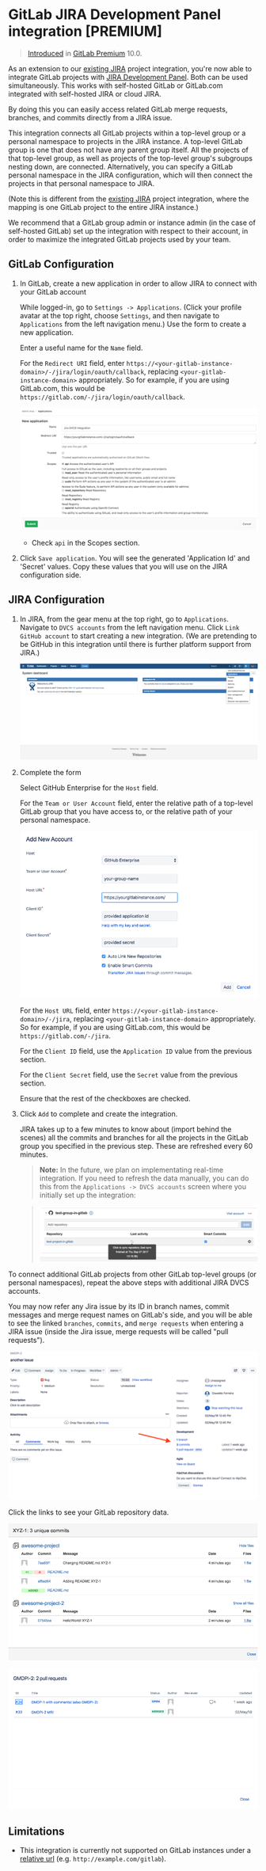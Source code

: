 # GitLab JIRA Development Panel integration **[PREMIUM]**

> [Introduced][ee-2381] in [GitLab Premium][eep] 10.0.

As an extension to our [existing JIRA][existing-jira] project integration, you're now able to integrate
GitLab projects with [JIRA Development Panel][jira-development-panel]. Both can be used
simultaneously. This works with self-hosted GitLab or GitLab.com integrated with self-hosted JIRA
or cloud JIRA.

By doing this you can easily access related GitLab merge requests, branches, and commits directly from a JIRA issue.

This integration connects all GitLab projects within a top-level group or a personal namespace to projects in the JIRA instance.
A top-level GitLab group is one that does not have any parent group itself. All the projects of that top-level group,
as well as projects of the top-level group's subgroups nesting down, are connected. Alternatively, you can specify
a GitLab personal namespace in the JIRA configuration, which will then connect the projects in that personal namespace to JIRA.

(Note this is different from the [existing JIRA][existing-jira] project integration, where the mapping
is one GitLab project to the entire JIRA instance.) 

We recommend that a GitLab group admin
or instance admin (in the case of self-hosted GitLab) set up the integration with respect to their
account, in order to maximize the integrated GitLab projects used by your team.

## GitLab Configuration

1. In GitLab, create a new application in order to allow JIRA to connect with your GitLab account

    While logged-in, go to `Settings -> Applications`. (Click your profile avatar at
    the top right, choose `Settings`, and then navigate to `Applications` from the left
    navigation menu.) Use the form to create a new application.

    Enter a useful name for the `Name` field.

    For the `Redirect URI` field, enter `https://<your-gitlab-instance-domain>/-/jira/login/oauth/callback`,
    replacing `<your-gitlab-instance-domain>` appropriately. So for example, if you are using GitLab.com,
    this would be `https://gitlab.com/-/jira/login/oauth/callback`.

    ![GitLab Application setup](img/jira_dev_panel_gl_setup_1.png)
    - Check `api` in the Scopes section.

2. Click `Save application`. You will see the generated 'Application Id' and 'Secret' values.
Copy these values that you will use on the JIRA configuration side.

## JIRA Configuration

1. In JIRA, from the gear menu at the top right, go to `Applications`. Navigate to `DVCS accounts`
from the left navigation menu. Click `Link GitHub account` to start creating a new integration.
(We are pretending to be GitHub in this integration until there is further platform support from JIRA.)

    ![JIRA DVCS from Dashboard](img/jira_dev_panel_jira_setup_1.png)

2. Complete the form

    Select GitHub Enterprise for the `Host` field.

    For the `Team or User Account` field, enter the relative path of a top-level GitLab group that you have access to,
    or the relative path of your personal namespace.

    ![Creation of Jira DVCS integration](img/jira_dev_panel_jira_setup_2.png)

    For the `Host URL` field, enter `https://<your-gitlab-instance-domain>/-/jira`,
    replacing `<your-gitlab-instance-domain>` appropriately. So for example, if you are using GitLab.com,
    this would be `https://gitlab.com/-/jira`.

    For the `Client ID` field, use the `Application ID` value from the previous section.

    For the `Client Secret` field, use the `Secret` value from the previous section.

    Ensure that the rest of the checkboxes are checked.

3. Click `Add` to complete and create the integration.

    JIRA takes up to a few minutes to know about (import behind the scenes) all the commits and branches
    for all the projects in the GitLab group you specified in the previous step. These are refreshed
    every 60 minutes.

    >**Note:**
    In the future, we plan on implementating real-time integration. If you need
    to refresh the data manually, you can do this from the `Applications -> DVCS
    accounts` screen where you initially set up the integration:

    > ![Refresh GitLab information in JIRA](img/jira_dev_panel_manual_refresh.png)

To connect additional GitLab projects from other GitLab top-level groups (or personal namespaces), repeat the above
steps with additional JIRA DVCS accounts.

You may now refer any Jira issue by its ID in branch names, commit messages and  merge request names on GitLab's side,
and you will be able to see the linked `branches`, `commits`, and `merge requests` when entering a JIRA issue
(inside the Jira issue, merge requests will be called "pull requests").


![Branch, Commit and Pull Requests links on JIRA issue](img/jira_dev_panel_jira_setup_3.png)

Click the links to see your GitLab repository data.

![GitLab commits details on a JIRA issue](img/jira_dev_panel_jira_setup_4.png)

![GitLab merge requests details on a JIRA issue](img/jira_dev_panel_jira_setup_5.png)


## Limitations

- This integration is currently not supported on GitLab instances under a [relative url][relative-url] (e.g. `http://example.com/gitlab`).

[existing-jira]: ../user/project/integrations/jira.md
[jira-development-panel]: https://confluence.atlassian.com/adminjiraserver070/integrating-with-development-tools-776637096.html#Integratingwithdevelopmenttools-Developmentpanelonissues
[eep]: https://about.gitlab.com/pricing/
[ee-2381]: https://gitlab.com/gitlab-org/gitlab-ee/issues/2381
[relative-url]: https://docs.gitlab.com/omnibus/settings/configuration.html#configuring-a-relative-url-for-gitlab
